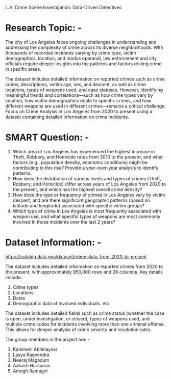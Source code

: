 L.A. Crime Scene Investigation: Data-Driven Detectives

# Research Topic: - 
The city of Los Angeles faces ongoing challenges in understanding and addressing the complexity of crime across its diverse neighborhoods. With thousands of recorded incidents varying by crime type, victim demographics, location, and modus operandi, law enforcement and city officials require deeper insights into the patterns and factors driving crime in specific areas.

The dataset includes detailed information on reported crimes such as crime codes, descriptions, victim age, sex, and descent, as well as crime locations, types of weapons used, and case statuses. However, identifying meaningful trends and correlations—such as how crime types vary by location, how victim demographics relate to specific crimes, and how different weapons are used in different crimes—remains a critical challenge.
Focus on Crime Analysis in Los Angeles from 2020 to present using a dataset containing detailed information on crime incidents.

# SMART Question: - 
1. Which area of Los Angeles has experienced the highest increase in Theft, Robbery, and Homicide rates from 2010 to the present, and what factors (e.g., population density, economic conditions) might be contributing to this rise? Provide a year-over-year analysis to identify patterns.
2. How does the distribution of various levels and types of crimes (Theft, Robbery, and Homicide) differ across years of Los Angeles from 2020 to the present, and which has the highest overall crime density? 
3. How does the type or frequency of crimes in Los Angeles vary by victim descent, and are there significant geographic patterns (based on latitude and longitude) associated with specific victim groups?
4. Which type of crime in Los Angeles is most frequently associated with weapon use, and what specific types of weapons are most commonly involved in those incidents over the last 2 years?

# Dataset Information: - 
https://catalog.data.gov/dataset/crime-data-from-2020-to-present

The dataset includes detailed information on reported crimes from 2020 to the present, with approximately 950,000 rows and 28 columns. Key details include:
1. Crime types
2. Locations
3. Dates
4. Demographic data of involved individuals. etc

The dataset includes detailed fields such as crime status (whether the case is open, under investigation, or closed), types of weapons used, and multiple crime codes for incidents involving more than one criminal offense. This allows for deeper analysis of crime severity and resolution rates.


The group members in the project are: -
1. Kamineni Abhinaysai
2. Lasya Ragvendra
3. Neeraj Magadum
4. Aakash Hariharan
5. Amogh Ramagiri
